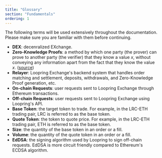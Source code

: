```yaml
---
title: "Glossary"
section: "Fundamentals"
ordering: 1
---
```


The following terms will be used extensively throughout the documentation. Please make sure you are familiar with them before continuing.

-   **DEX**: decenralized EXchange.
-   **Zero-Knowledge Proofs**: a method by which one party (the prover) can prove to another party (the verifier) that they know a value _x_, without conveying any information apart from the fact that they know the value _x_. ([source](https://en.wikipedia.org/wiki/Zero-knowledge_proof))
-   **Relayer**: Loopring Exchange's backend system that handles order matching and settlement, deposits, withdrawals, and Zero-Knowledge Proof generation, etc.
-   **On-chain Requests**: user requests sent to Loopring Exchange through Ethereum transactions.
-   **Off-chain Requests**: user requests sent to Loopring Exchange using Loopring's API.
-   **Base Token**: the target token to trade. For example, in the LRC-ETH trading pair, LRC is referred to as the base token.
-   **Quote Token**: the token to quote price. For example, in the LRC-ETH trading pair, ETH is referred to as the base token.
-   **Size**: the quantity of the base token in an order or a fill.
-   **Volume**: the quantity of the quote token in an order or a fill.
-   **EdDSA**: the signing algorithm used by Loopring to sign off-chain requests. EdDSA is more circuit friendly compared to Ethereum's ECDSA algorithm.
